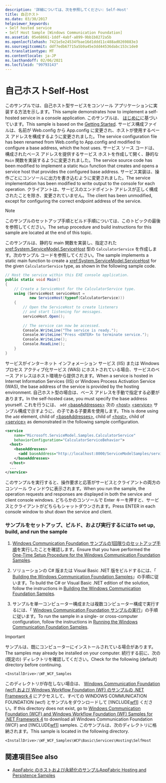 ```yaml
---
description: '詳細については、次を参照してください: Self-Host'
title: 自己ホスト
ms.date: 03/30/2017
helpviewer_keywords:
- Self hosted service
- Self Host Sample [Windows Communication Foundation]
ms.assetid: 05e68661-1ddf-4abf-a899-9bb1b8272a5b
ms.openlocfilehash: 7421e5e24534fbae16d1ddd11c488ad0269883e3
ms.sourcegitcommit: ddf7edb67715a5b9a45e3dd44536dabc153c1de0
ms.translationtype: MT
ms.contentlocale: ja-JP
ms.lasthandoff: 02/06/2021
ms.locfileid: "99793143"
---
```

# <a name="self-host"></a><span data-ttu-id="971f4-103">自己ホスト</span><span class="sxs-lookup"><span data-stu-id="971f4-103">Self-Host</span></span>

<span data-ttu-id="971f4-104">このサンプルでは、自己ホスト型サービスをコンソール アプリケーションに実装する方法を示します。</span><span class="sxs-lookup"><span data-stu-id="971f4-104">This sample demonstrates how to implement a self-hosted service in a console application.</span></span> <span data-ttu-id="971f4-105">このサンプルは、 [はじめに](getting-started-sample.md)に基づいています。</span><span class="sxs-lookup"><span data-stu-id="971f4-105">This sample is based on the [Getting Started](getting-started-sample.md).</span></span> <span data-ttu-id="971f4-106">サービス構成ファイルは、名前が Web.config から App.config に変更され、ホストが使用するベース アドレスを構成するように変更されました。</span><span class="sxs-lookup"><span data-stu-id="971f4-106">The service configuration file has been renamed from Web.config to App.config and modified to configure a base address, which the host uses.</span></span> <span data-ttu-id="971f4-107">サービス ソース コードは、構成されたベース アドレスを提供するサービス ホストを作成して開く、静的な `Main` 関数を実装するように変更されました。</span><span class="sxs-lookup"><span data-stu-id="971f4-107">The service source code has been modified to implement a static `Main` function that creates and opens a service host that provides the configured base address.</span></span> <span data-ttu-id="971f4-108">サービス実装は、操作ごとにコンソールに出力を書き込むように変更されました。</span><span class="sxs-lookup"><span data-stu-id="971f4-108">The service implementation has been modified to write output to the console for each operation.</span></span> <span data-ttu-id="971f4-109">クライアントは、サービスのエンドポイント アドレスが正しく構成されたことを除き、変更されていません。</span><span class="sxs-lookup"><span data-stu-id="971f4-109">The client has been unmodified, except for configuring the correct endpoint address of the service.</span></span>  
  
> [!NOTE]
> <span data-ttu-id="971f4-110">このサンプルのセットアップ手順とビルド手順については、このトピックの最後を参照してください。</span><span class="sxs-lookup"><span data-stu-id="971f4-110">The setup procedure and build instructions for this sample are located at the end of this topic.</span></span>  
  
 <span data-ttu-id="971f4-111">このサンプルは、静的な main 関数を実装し、指定された <xref:System.ServiceModel.ServiceHost> 型の `CalculatorService` を作成します。次のサンプル コードを参照してください。</span><span class="sxs-lookup"><span data-stu-id="971f4-111">The sample implements a static main function to create a <xref:System.ServiceModel.ServiceHost> for the given `CalculatorService` type, as shown in the following sample code.</span></span>  
  
```csharp
// Host the service within this EXE console application.  
public static void Main()  
{  
    // Create a ServiceHost for the CalculatorService type.  
    using (ServiceHost serviceHost =
           new ServiceHost(typeof(CalculatorService)))  
    {  
        // Open the ServiceHost to create listeners
        // and start listening for messages.  
        serviceHost.Open();  
  
        // The service can now be accessed.  
        Console.WriteLine("The service is ready.");  
        Console.WriteLine("Press <ENTER> to terminate service.");  
        Console.WriteLine();  
        Console.ReadLine();  
    }  
}  
```  
  
 <span data-ttu-id="971f4-112">サービスがインターネット インフォメーション サービス (IIS) または Windows プロセス アクティブ化サービス (WAS) にホストされている場合、サービスのベース アドレスはホスト環境から提供されます。</span><span class="sxs-lookup"><span data-stu-id="971f4-112">When a service is hosted in Internet Information Services (IIS) or Windows Process Activation Service (WAS), the base address of the service is provided by the hosting environment.</span></span> <span data-ttu-id="971f4-113">自己ホスト型の場合は、ベース アドレスを手動で指定する必要があります。</span><span class="sxs-lookup"><span data-stu-id="971f4-113">In the self-hosted case, you must specify the base address yourself.</span></span> <span data-ttu-id="971f4-114">これを行うには、 `add` [\<baseAddresses>](../../configure-apps/file-schema/wcf/baseaddresses.md) 次の [\<host>](../../configure-apps/file-schema/wcf/host.md) [\<service>](../../configure-apps/file-schema/wcf/service.md) サンプル構成で示すように、の子である子要素を使用します。</span><span class="sxs-lookup"><span data-stu-id="971f4-114">This is done using the `add` element, child of [\<baseAddresses>](../../configure-apps/file-schema/wcf/baseaddresses.md), child of [\<host>](../../configure-apps/file-schema/wcf/host.md), child of [\<service>](../../configure-apps/file-schema/wcf/service.md) as demonstrated in the following sample configuration.</span></span>  
  
```xml  
<service
    name="Microsoft.ServiceModel.Samples.CalculatorService"  
    behaviorConfiguration="CalculatorServiceBehavior">  
  <host>  
    <baseAddresses>  
      <add baseAddress="http://localhost:8000/ServiceModelSamples/service"/>  
    </baseAddresses>  
  </host>  
  ...  
</service>  
```  
  
 <span data-ttu-id="971f4-115">このサンプルを実行すると、操作要求と応答がサービスとクライアントの両方のコンソール ウィンドウに表示されます。</span><span class="sxs-lookup"><span data-stu-id="971f4-115">When you run the sample, the operation requests and responses are displayed in both the service and client console windows.</span></span> <span data-ttu-id="971f4-116">どちらかのコンソールで Enter キーを押すと、サービスとクライアントがどちらもシャットダウンされます。</span><span class="sxs-lookup"><span data-stu-id="971f4-116">Press ENTER in each console window to shut down the service and client.</span></span>  
  
### <a name="to-set-up-build-and-run-the-sample"></a><span data-ttu-id="971f4-117">サンプルをセットアップ、ビルド、および実行するには</span><span class="sxs-lookup"><span data-stu-id="971f4-117">To set up, build, and run the sample</span></span>  
  
1. <span data-ttu-id="971f4-118">[Windows Communication Foundation サンプルの1回限りのセットアップ手順](one-time-setup-procedure-for-the-wcf-samples.md)を実行したことを確認します。</span><span class="sxs-lookup"><span data-stu-id="971f4-118">Ensure that you have performed the [One-Time Setup Procedure for the Windows Communication Foundation Samples](one-time-setup-procedure-for-the-wcf-samples.md).</span></span>  
  
2. <span data-ttu-id="971f4-119">ソリューションの C# 版または Visual Basic .NET 版をビルドするには、「 [Building the Windows Communication Foundation Samples](building-the-samples.md)」の手順に従います。</span><span class="sxs-lookup"><span data-stu-id="971f4-119">To build the C# or Visual Basic .NET edition of the solution, follow the instructions in [Building the Windows Communication Foundation Samples](building-the-samples.md).</span></span>  
  
3. <span data-ttu-id="971f4-120">サンプルを単一コンピューター構成または複数コンピューター構成で実行するには、「 [Windows Communication Foundation サンプルの実行](running-the-samples.md)」の手順に従います。</span><span class="sxs-lookup"><span data-stu-id="971f4-120">To run the sample in a single- or cross-computer configuration, follow the instructions in [Running the Windows Communication Foundation Samples](running-the-samples.md).</span></span>  
  
> [!IMPORTANT]
> <span data-ttu-id="971f4-121">サンプルは、既にコンピューターにインストールされている場合があります。</span><span class="sxs-lookup"><span data-stu-id="971f4-121">The samples may already be installed on your computer.</span></span> <span data-ttu-id="971f4-122">続行する前に、次の (既定の) ディレクトリを確認してください。</span><span class="sxs-lookup"><span data-stu-id="971f4-122">Check for the following (default) directory before continuing.</span></span>  
>
> `<InstallDrive>:\WF_WCF_Samples`  
>
> <span data-ttu-id="971f4-123">このディレクトリが存在しない場合は、 [Windows Communication Foundation (wcf) および Windows Workflow Foundation (WF) のサンプルの .NET Framework 4](https://www.microsoft.com/download/details.aspx?id=21459) にアクセスして、すべての WINDOWS COMMUNICATION FOUNDATION (wcf) とサンプルをダウンロードして [!INCLUDE[wf1](../../../../includes/wf1-md.md)] ください。</span><span class="sxs-lookup"><span data-stu-id="971f4-123">If this directory does not exist, go to [Windows Communication Foundation (WCF) and Windows Workflow Foundation (WF) Samples for .NET Framework 4](https://www.microsoft.com/download/details.aspx?id=21459) to download all Windows Communication Foundation (WCF) and [!INCLUDE[wf1](../../../../includes/wf1-md.md)] samples.</span></span> <span data-ttu-id="971f4-124">このサンプルは、次のディレクトリに格納されます。</span><span class="sxs-lookup"><span data-stu-id="971f4-124">This sample is located in the following directory.</span></span>  
>
> `<InstallDrive>:\WF_WCF_Samples\WCF\Basic\Services\Hosting\SelfHost`  
  
## <a name="see-also"></a><span data-ttu-id="971f4-125">関連項目</span><span class="sxs-lookup"><span data-stu-id="971f4-125">See also</span></span>

- <span data-ttu-id="971f4-126">[AppFabric のホストおよび永続化のサンプル](/previous-versions/appfabric/ff383418(v=azure.10))</span><span class="sxs-lookup"><span data-stu-id="971f4-126">[AppFabric Hosting and Persistence Samples](/previous-versions/appfabric/ff383418(v=azure.10))</span></span>
